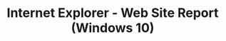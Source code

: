 ---
title: Internet Explorer - Web Site Report (Windows 10)
description: The Internet Explorer - Web Site Report screen shows the URL, your organization's compatibility rating, issue count, and resolved issue count, for each of the websites visited in your organization.
redirect_url: https://technet.microsoft.com/en-us/itpro/windows/deploy/manage-windows-upgrades-with-upgrade-analytics.md
---